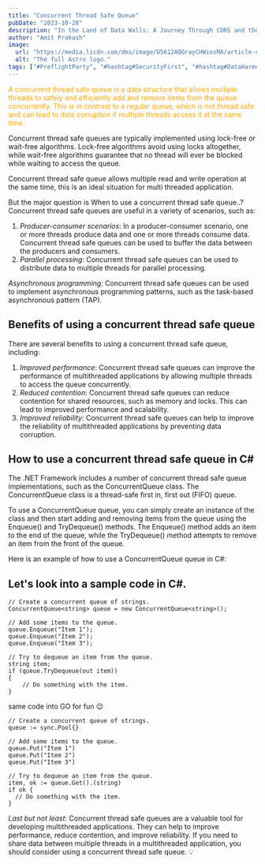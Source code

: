 ```yaml
---
title: "Concurrent Thread Safe Queue"
pubDate: "2023-10-28"
description: "In the Land of Data Walls: A Journey Through CORS and the Preflight Call"
author: "Amit Prakash"
image:
  url: "https://media.licdn.com/dms/image/D5612AQGrayCHWiosMA/article-cover_image-shrink_720_1280/0/1698432612831?e=1713398400&v=beta&t=CtGMhhrqzvKZf3r0VPykz0wmhby_FagOE5YIjieDEEQ"
  alt: "The full Astro logo."
tags: ["#PreflightParty", "#hashtag#SecurityFirst", "#hashtag#DataHarmony", "#hashtag#NoMoreWebWalls"]
---
```


<span style="color:orange">A concurrent thread safe queue is a data structure that allows multiple threads to safely and efficiently add and remove items from the queue concurrently. This is in contrast to a regular queue, which is not thread safe and can lead to data corruption if multiple threads access it at the same time.</span>

Concurrent thread safe queues are typically implemented using lock-free or wait-free algorithms. Lock-free algorithms avoid using locks altogether, while wait-free algorithms guarantee that no thread will ever be blocked while waiting to access the queue.

Concurrent thread safe queue allows multiple read and write operation at the same time, this is an ideal situation for multi threaded application.

But the major question is When to use a concurrent thread safe queue..?
Concurrent thread safe queues are useful in a variety of scenarios, such as:

1. *Producer-consumer scenarios*: In a producer-consumer scenario, one or more threads produce data and one or more threads consume data. Concurrent thread safe queues can be used to buffer the data between the producers and consumers.
2. *Parallel processing*: Concurrent thread safe queues can be used to distribute data to multiple threads for parallel processing.

*Asynchronous programming*: Concurrent thread safe queues can be used to implement asynchronous programming patterns, such as the task-based asynchronous pattern (TAP).

## Benefits of using a concurrent thread safe queue

There are several benefits to using a concurrent thread safe queue, including:

1. *Improved performance*: Concurrent thread safe queues can improve the performance of multithreaded applications by allowing multiple threads to access the queue concurrently.
2. *Reduced contention*: Concurrent thread safe queues can reduce contention for shared resources, such as memory and locks. This can lead to improved performance and scalability.
3. *Improved reliability*: Concurrent thread safe queues can help to improve the reliability of multithreaded applications by preventing data corruption.

## How to use a concurrent thread safe queue in C#

The .NET Framework includes a number of concurrent thread safe queue implementations, such as the ConcurrentQueue<T> class. The ConcurrentQueue<T> class is a thread-safe first in, first out (FIFO) queue.

To use a ConcurrentQueue<T> queue, you can simply create an instance of the class and then start adding and removing items from the queue using the Enqueue() and TryDequeue() methods. The Enqueue() method adds an item to the end of the queue, while the TryDequeue() method attempts to remove an item from the front of the queue.

Here is an example of how to use a ConcurrentQueue<T> queue in C#:

## Let's look into a sample code in C#.

```
// Create a concurrent queue of strings.
ConcurrentQueue<string> queue = new ConcurrentQueue<string>();

// Add some items to the queue.
queue.Enqueue("Item 1");
queue.Enqueue("Item 2");
queue.Enqueue("Item 3");

// Try to dequeue an item from the queue.
string item;
if (queue.TryDequeue(out item))
{
    // Do something with the item.
} 

```

same code into GO for fun 😉

```
// Create a concurrent queue of strings.
queue := sync.Pool{}

// Add some items to the queue.
queue.Put("Item 1")
queue.Put("Item 2")
queue.Put("Item 3")

// Try to dequeue an item from the queue.
item, ok := queue.Get().(string)
if ok {
  // Do something with the item.
}
```

*Last but not least*: Concurrent thread safe queues are a valuable tool for developing multithreaded applications. They can help to improve performance, reduce contention, and improve reliability. If you need to share data between multiple threads in a multithreaded application, you should consider using a concurrent thread safe queue. 💡